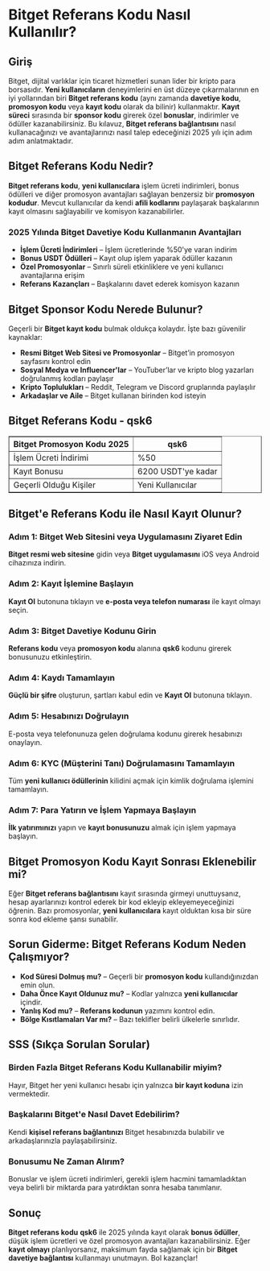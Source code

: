 <h1>Bitget Referans Kodu Nasıl Kullanılır?</h1>

<h2>Giriş</h2>
<p>Bitget, dijital varlıklar için ticaret hizmetleri sunan lider bir kripto para borsasıdır. <strong>Yeni kullanıcıların</strong> deneyimlerini en üst düzeye çıkarmalarının en iyi yollarından biri <strong>Bitget referans kodu</strong> (aynı zamanda <strong>davetiye kodu</strong>, <strong>promosyon kodu</strong> veya <strong>kayıt kodu</strong> olarak da bilinir) kullanmaktır. <strong>Kayıt süreci</strong> sırasında bir <strong>sponsor kodu</strong> girerek özel <strong>bonuslar</strong>, indirimler ve ödüller kazanabilirsiniz. Bu kılavuz, <strong>Bitget referans bağlantısını</strong> nasıl kullanacağınızı ve avantajlarınızı nasıl talep edeceğinizi 2025 yılı için adım adım anlatmaktadır.</p>

<h2>Bitget Referans Kodu Nedir?</h2>
<p><strong>Bitget referans kodu</strong>, <strong>yeni kullanıcılara</strong> işlem ücreti indirimleri, bonus ödülleri ve diğer promosyon avantajları sağlayan benzersiz bir <strong>promosyon kodudur</strong>. Mevcut kullanıcılar da kendi <strong>afili kodlarını</strong> paylaşarak başkalarının kayıt olmasını sağlayabilir ve komisyon kazanabilirler.</p>

<h3>2025 Yılında Bitget Davetiye Kodu Kullanmanın Avantajları</h3>
<ul>
    <li><strong>İşlem Ücreti İndirimleri</strong> – İşlem ücretlerinde %50'ye varan indirim</li>
    <li><strong>Bonus USDT Ödülleri</strong> – Kayıt olup işlem yaparak ödüller kazanın</li>
    <li><strong>Özel Promosyonlar</strong> – Sınırlı süreli etkinliklere ve yeni kullanıcı avantajlarına erişim</li>
    <li><strong>Referans Kazançları</strong> – Başkalarını davet ederek komisyon kazanın</li>
</ul>

<h2>Bitget Sponsor Kodu Nerede Bulunur?</h2>
<p>Geçerli bir <strong>Bitget kayıt kodu</strong> bulmak oldukça kolaydır. İşte bazı güvenilir kaynaklar:</p>
<ul>
    <li><strong>Resmi Bitget Web Sitesi ve Promosyonlar</strong> – Bitget’in promosyon sayfasını kontrol edin</li>
    <li><strong>Sosyal Medya ve Influencer'lar</strong> – YouTuber’lar ve kripto blog yazarları doğrulanmış kodları paylaşır</li>
    <li><strong>Kripto Toplulukları</strong> – Reddit, Telegram ve Discord gruplarında paylaşılır</li>
    <li><strong>Arkadaşlar ve Aile</strong> – Bitget kullanan birinden kod isteyin</li>
</ul>

<h2>Bitget Referans Kodu - qsk6</h2>
<table border="1">
    <tr>
        <th>Bitget Promosyon Kodu 2025</th>
        <th>qsk6</th>
    </tr>
    <tr>
        <td>İşlem Ücreti İndirimi</td>
        <td>%50</td>
    </tr>
    <tr>
        <td>Kayıt Bonusu</td>
        <td>6200 USDT'ye kadar</td>
    </tr>
    <tr>
        <td>Geçerli Olduğu Kişiler</td>
        <td>Yeni Kullanıcılar</td>
    </tr>
</table>

<h2>Bitget'e Referans Kodu ile Nasıl Kayıt Olunur?</h2>

<h3>Adım 1: Bitget Web Sitesini veya Uygulamasını Ziyaret Edin</h3>
<p><strong>Bitget resmi web sitesine</strong> gidin veya <strong>Bitget uygulamasını</strong> iOS veya Android cihazınıza indirin.</p>

<h3>Adım 2: Kayıt İşlemine Başlayın</h3>
<p><strong>Kayıt Ol</strong> butonuna tıklayın ve <strong>e-posta veya telefon numarası</strong> ile kayıt olmayı seçin.</p>

<h3>Adım 3: Bitget Davetiye Kodunu Girin</h3>
<p><strong>Referans kodu</strong> veya <strong>promosyon kodu</strong> alanına <strong>qsk6</strong> kodunu girerek bonusunuzu etkinleştirin.</p>

<h3>Adım 4: Kaydı Tamamlayın</h3>
<p><strong>Güçlü bir şifre</strong> oluşturun, şartları kabul edin ve <strong>Kayıt Ol</strong> butonuna tıklayın.</p>

<h3>Adım 5: Hesabınızı Doğrulayın</h3>
<p>E-posta veya telefonunuza gelen doğrulama kodunu girerek hesabınızı onaylayın.</p>

<h3>Adım 6: KYC (Müşterini Tanı) Doğrulamasını Tamamlayın</h3>
<p>Tüm <strong>yeni kullanıcı ödüllerinin</strong> kilidini açmak için kimlik doğrulama işlemini tamamlayın.</p>

<h3>Adım 7: Para Yatırın ve İşlem Yapmaya Başlayın</h3>
<p><strong>İlk yatırımınızı</strong> yapın ve <strong>kayıt bonusunuzu</strong> almak için işlem yapmaya başlayın.</p>

<h2>Bitget Promosyon Kodu Kayıt Sonrası Eklenebilir mi?</h2>
<p>Eğer <strong>Bitget referans bağlantısını</strong> kayıt sırasında girmeyi unuttuysanız, hesap ayarlarınızı kontrol ederek bir kod ekleyip ekleyemeyeceğinizi öğrenin. Bazı promosyonlar, <strong>yeni kullanıcılara</strong> kayıt olduktan kısa bir süre sonra kod ekleme şansı sunabilir.</p>

<h2>Sorun Giderme: Bitget Referans Kodum Neden Çalışmıyor?</h2>
<ul>
    <li><strong>Kod Süresi Dolmuş mu?</strong> – Geçerli bir <strong>promosyon kodu</strong> kullandığınızdan emin olun.</li>
    <li><strong>Daha Önce Kayıt Oldunuz mu?</strong> – Kodlar yalnızca <strong>yeni kullanıcılar</strong> içindir.</li>
    <li><strong>Yanlış Kod mu?</strong> – <strong>Referans kodunun</strong> yazımını kontrol edin.</li>
    <li><strong>Bölge Kısıtlamaları Var mı?</strong> – Bazı teklifler belirli ülkelerle sınırlıdır.</li>
</ul>

<h2>SSS (Sıkça Sorulan Sorular)</h2>

<h3>Birden Fazla Bitget Referans Kodu Kullanabilir miyim?</h3>
<p>Hayır, Bitget her yeni kullanıcı hesabı için yalnızca <strong>bir kayıt koduna</strong> izin vermektedir.</p>

<h3>Başkalarını Bitget'e Nasıl Davet Edebilirim?</h3>
<p>Kendi <strong>kişisel referans bağlantınızı</strong> Bitget hesabınızda bulabilir ve arkadaşlarınızla paylaşabilirsiniz.</p>

<h3>Bonusumu Ne Zaman Alırım?</h3>
<p>Bonuslar ve işlem ücreti indirimleri, gerekli işlem hacmini tamamladıktan veya belirli bir miktarda para yatırdıktan sonra hesaba tanımlanır.</p>

<h2>Sonuç</h2>
<p><strong>Bitget referans kodu</strong> <strong>qsk6</strong> ile 2025 yılında kayıt olarak <strong>bonus ödüller</strong>, düşük işlem ücretleri ve özel promosyon avantajları kazanabilirsiniz. Eğer <strong>kayıt olmayı</strong> planlıyorsanız, maksimum fayda sağlamak için bir <strong>Bitget davetiye bağlantısı</strong> kullanmayı unutmayın. Bol kazançlar!</p>
